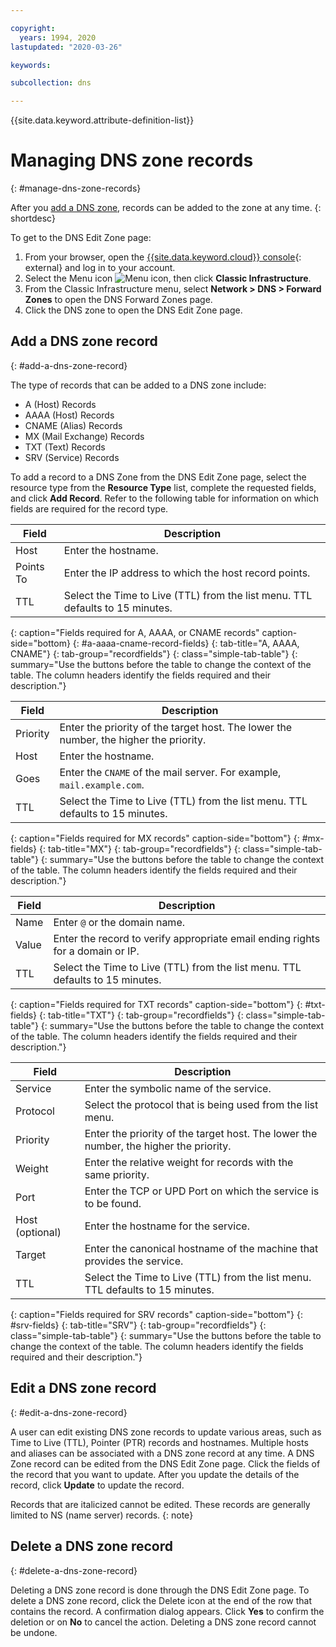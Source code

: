 ```yaml
---

copyright:
  years: 1994, 2020
lastupdated: "2020-03-26"

keywords:

subcollection: dns

---
```


{{site.data.keyword.attribute-definition-list}}

# Managing DNS zone records
{: #manage-dns-zone-records}

After you [add a DNS zone](/docs/dns?topic=dns-manage-dns-zones#add-a-dns-zone), records can be added to the zone at any time.
{: shortdesc}

To get to the DNS Edit Zone page:

1. From your browser, open the [{{site.data.keyword.cloud}} console](/login){: external} and log in to your account.
1. Select the Menu icon ![Menu icon](../../icons/icon_hamburger.svg), then click **Classic Infrastructure**.
1. From the Classic Infrastructure menu, select **Network > DNS  > Forward Zones** to open the DNS Forward Zones page.
1. Click the DNS zone to open the DNS Edit Zone page.

## Add a DNS zone record
{: #add-a-dns-zone-record}

The type of records that can be added to a DNS zone include:

* A (Host) Records
* AAAA (Host) Records
* CNAME (Alias) Records
* MX (Mail Exchange) Records
* TXT (Text) Records
* SRV (Service) Records

To add a record to a DNS Zone from the DNS Edit Zone page, select the resource type from the **Resource Type** list, complete the requested fields, and click **Add Record**. Refer to the following table for information on which fields are required for the record type.

| Field | Description |
|-----------|----------|
| Host | Enter the hostname. |
| Points To | Enter the IP address to which the host record points. |
| TTL | Select the Time to Live (TTL) from the list menu. TTL defaults to 15 minutes. |
{: caption="Fields required for A, AAAA, or CNAME records" caption-side="bottom}
{: #a-aaaa-cname-record-fields}
{: tab-title="A, AAAA, CNAME"}
{: tab-group="recordfields"}
{: class="simple-tab-table"}
{: summary="Use the buttons before the table to change the context of the table. The column headers identify the fields required and their description."}

| Field | Description |
|-----------|----------|
| Priority | Enter the priority of the target host. The lower the number, the higher the priority. |
| Host | Enter the hostname. |
| Goes | Enter the `CNAME` of the mail server. For example, `mail.example.com`.|
| TTL | Select the Time to Live (TTL) from the list menu. TTL defaults to 15 minutes.|
{: caption="Fields required for MX records" caption-side="bottom"}
{: #mx-fields}
{: tab-title="MX"}
{: tab-group="recordfields"}
{: class="simple-tab-table"}
{: summary="Use the buttons before the table to change the context of the table. The column headers identify the fields required and their description."}

| Field | Description |
|-----------|----------|
| Name | Enter `@` or the domain name. |
| Value | Enter the record to verify appropriate email ending rights for a domain or IP. |
| TTL | Select the Time to Live (TTL) from the list menu. TTL defaults to 15 minutes. |
{: caption="Fields required for TXT records" caption-side="bottom"}
{: #txt-fields}
{: tab-title="TXT"}
{: tab-group="recordfields"}
{: class="simple-tab-table"}
{: summary="Use the buttons before the table to change the context of the table. The column headers identify the fields required and their description."}

| Field | Description |
|-----------|----------|
| Service | Enter the symbolic name of the service. |
| Protocol | Select the protocol that is being used from the list menu. |
| Priority | Enter the priority of the target host. The lower the number, the higher the priority. |
| Weight | Enter the relative weight for records with the same priority. |
| Port | Enter the TCP or UPD Port on which the service is to be found. |
| Host (optional) | Enter the hostname for the service. |
| Target | Enter the canonical hostname of the machine that provides the service. |
| TTL | Select the Time to Live (TTL) from the list menu. TTL defaults to 15 minutes. |
{: caption="Fields required for SRV records" caption-side="bottom"}
{: #srv-fields}
{: tab-title="SRV"}
{: tab-group="recordfields"}
{: class="simple-tab-table"}
{: summary="Use the buttons before the table to change the context of the table. The column headers identify the fields required and their description."}

## Edit a DNS zone record
{: #edit-a-dns-zone-record}

A user can edit existing DNS zone records to update various areas, such as Time to Live (TTL), Pointer (PTR) records and hostnames. Multiple hosts and aliases can be associated with a DNS zone record at any time. A DNS Zone record can be edited from the DNS Edit Zone page. Click the fields of the record that you want to update. After you update the details of the record, click **Update** to update the record.

Records that are italicized cannot be edited. These records are generally limited to NS (name server) records.
{: note}

## Delete a DNS zone record
{: #delete-a-dns-zone-record}

Deleting a DNS zone record is done through the DNS Edit Zone page. To delete a DNS zone record, click the Delete icon at the end of the row that contains the record. A confirmation dialog appears. Click **Yes** to confirm the deletion or on **No** to cancel the action. Deleting a DNS zone record cannot be undone.
